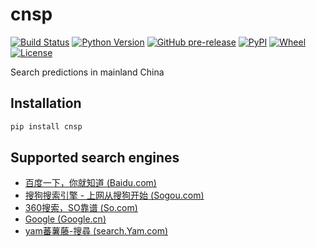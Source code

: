 # cnsp
[![Build Status](https://www.travis-ci.org/wangxinhe2006/cnsp.svg)](https://www.travis-ci.org/wangxinhe2006/cnsp)
[![Python Version](https://img.shields.io/pypi/pyversions/cnsp.svg)](https://www.python.org/downloads/)
[![GitHub pre-release](https://img.shields.io/github/release-pre/wangxinhe2006/cnsp.svg)](https://github.com/wangxinhe2006/cnsp/releases)
[![PyPI](https://img.shields.io/pypi/v/cnsp.svg)](https://pypi.org/project/cnsp/#history)
[![Wheel](https://img.shields.io/pypi/wheel/cnsp.svg)](https://pypi.org/project/cnsp/#files)
[![License](https://img.shields.io/github/license/wangxinhe2006/cnsp.svg)](LICENSE)

Search predictions in mainland China

## Installation
```sh
pip install cnsp
```

## Supported search engines
- [百度一下，你就知道 (Baidu.com)](https://www.baidu.com/)
- [搜狗搜索引擎 - 上网从搜狗开始 (Sogou.com)](https://www.sogou.com/)
- [360搜索，SO靠谱 (So.com)](https://www.so.com/)
- [Google (Google.cn)](https://www.google.cn/)
- [yam蕃薯藤-搜尋 (search.Yam.com)](https://search.yam.com/)
